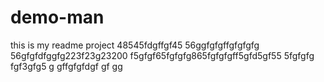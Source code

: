# demo-man
this is my readme project
48545fdgffgf45
56ggfgfgffgfgfgfg
56gfgfdfggfg223f23g23200
 f5gfgf65fgfgfg865fgfgfgff5gfd5gf55
5fgfgfg
fgf3gfg5
g
gffgfgfdgf
gf
gg
